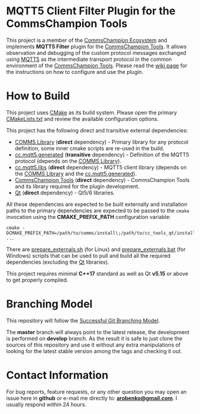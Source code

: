 # MQTT5 Client Filter Plugin for the CommsChampion Tools
This project is a member of the [CommsChampion Ecosystem](https://commschamp.github.io/) and implements
**MQTT5 Filter** plugin for the [CommsChampion Tools](https://github.com/commschamp/cc_tools_qt). It
allows observation and debugging of the custom protocol messages exchanged using
[MQTT5](https://docs.oasis-open.org/mqtt/mqtt/v5.0/mqtt-v5.0.html) as the intermediate transport protocol in the common
environment of the [CommsChampion Tools](https://github.com/commschamp/cc_tools_qt).
Please read the [wiki page](https://github.com/commschamp/cc.mqtt5_client_filter.cc_tools_plugin/wiki) for the instructions on
how to configure and use the plugin.

# How to Build
This project uses [CMake](https://cmake.org/) as its build system. Please open the primary
[CMakeLists.txt](CMakeLists.txt) and review the available configuration options.

This project has the following direct and transitive external dependencies:

- [COMMS Library](https://github.com/commschamp/comms) (**direct** dependency) - Primary library for any protocol definition, some inner cmake scripts are re-used in the build.
- [cc.mqtt5.generated](https://github.com/commschamp/cc.mqtt5.generated) (**transitive** dependency) - Definition of the MQTT5 protocol (depends on the [COMMS Library](https://github.com/commschamp/comms)).
- [cc.mqtt5.libs](https://github.com/commschamp/cc.mqtt5.generated) (**direct** dependency) - MQTT5 client library (depends on the
[COMMS Library](https://github.com/commschamp/comms) and the [cc.mqtt5.generated](https://github.com/commschamp/cc.mqtt5.generated)).
- [CommsChampion Tools](https://github.com/commschamp/cc.mqtt5.generated) (**direct** dependency) - CommsChampion Tools and its library required for the plugin development.
- [Qt](https://www.qt.io/) (**direct** dependency) - Qt5/6 libraries.


All these dependencies are expected to be built externally and installation paths to the primary dependencies are expected to be passed
to the `cmake` invocation
using the **CMAKE_PREFIX_PATH** configuration variable:
```
cmake -DCMAKE_PREFIX_PATH=/path/to/comms/install\;/path/to/cc_tools_qt/install\;/path/to/cc.mqtt5.libs ...
```

There are [prepare_externals.sh](script/prepare_externals.sh) (for Linux) and [prepare_externals.bat](script/prepare_externals.bat) (for Windows)
scripts that can be used to pull and build all the required dependencies (excluding the [Qt](https://www.qt.io/) libraries).

This project requires minimal **C++17** standard as well as Qt **v5.15** or above to get properly compiled.

# Branching Model
This repository will follow the
[Successful Git Branching Model](http://nvie.com/posts/a-successful-git-branching-model/).

The **master** branch will always point to the latest release, the
development is performed on **develop** branch. As the result it is safe
to just clone the sources of this repository and use it without
any extra manipulations of looking for the latest stable version among the tags and
checking it out.

# Contact Information
For bug reports, feature requests, or any other question you may open an issue
here in **github** or e-mail me directly to: **arobenko@gmail.com**. I usually
respond within 24 hours.
